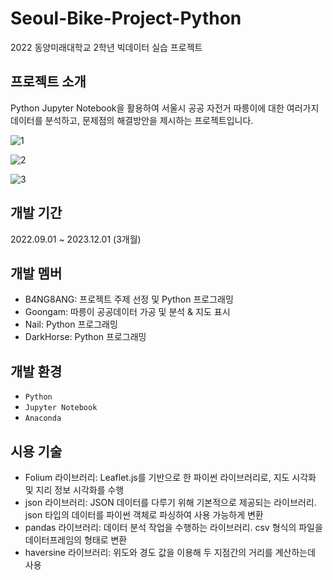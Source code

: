 # Seoul-Bike-Project-Python
2022 동양미래대학교 2학년 빅데이터 실습 프로젝트

## 프로젝트 소개
Python Jupyter Notebook을 활용하여 서울시 공공 자전거 따릉이에 대한 여러가지 데이터를 분석하고, 문제점의 해결방안을 제시하는 프로젝트입니다.

![1](https://github.com/B4NG8ANG/Seoul-Bike-Project-Python/assets/50348034/4e5e6d80-3ddd-4983-be05-92812b95854d)

![2](https://github.com/B4NG8ANG/Seoul-Bike-Project-Python/assets/50348034/10719b9d-2acd-4f6e-b68a-052286953448)

![3](https://github.com/B4NG8ANG/Seoul-Bike-Project-Python/assets/50348034/c9534c90-7540-4af6-91e7-f09b58386b36)

## 개발 기간
2022.09.01 ~ 2023.12.01 (3개월)

## 개발 멤버
- B4NG8ANG: 프로젝트 주제 선정 및 Python 프로그래밍
- Goongam: 따릉이 공공데이터 가공 및 분석 & 지도 표시
- Nail: Python 프로그래밍
- DarkHorse: Python 프로그래밍

## 개발 환경
- `Python`
- `Jupyter Notebook`
- `Anaconda`

## 시용 기술
- Folium 라이브러리: Leaflet.js를 기반으로 한 파이썬 라이브러리로, 지도 시각화 및 지리 정보 시각화를 수행
- json 라이브러리: JSON 데이터를 다루기 위해 기본적으로 제공되는 라이브러리. json 타입의 데이터를 파이썬 객체로 파싱하여 사용 가능하게 변환
- pandas 라이브러리: 데이터 분석 작업을 수행하는 라이브러리. csv 형식의 파일을 데이터프레임의 형태로 변환
- haversine 라이브러리: 위도와 경도 값을 이용해 두 지점간의 거리를 계산하는데 사용

